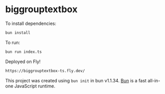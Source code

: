 # biggrouptextbox

To install dependencies:

```bash
bun install
```

To run:

```bash
bun run index.ts
```

Deployed on Fly!
```bash
https://biggrouptextbox-ts.fly.dev/
```

This project was created using `bun init` in bun v1.1.34. [Bun](https://bun.sh) is a fast all-in-one JavaScript runtime.
